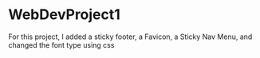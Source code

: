 # WebDevProject1
For this project, I added a sticky footer, a Favicon, a Sticky Nav Menu, and changed the font type using css
